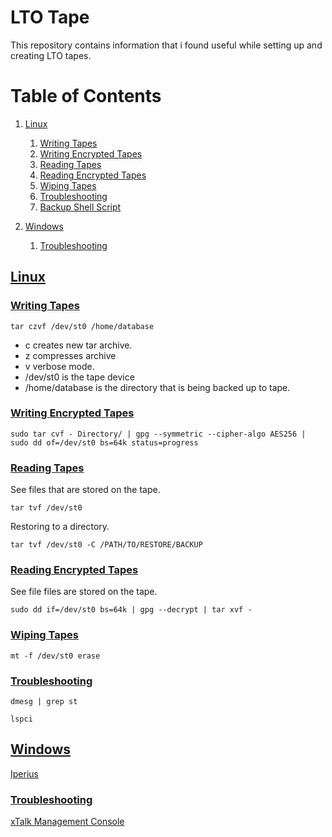 # LTO Tape

This repository contains information that i found useful while setting up and creating LTO tapes.

# Table of Contents
1. [Linux](#linux)
    1. [Writing Tapes](#linuxwritetapes)
    1. [Writing Encrypted Tapes](#linuxwritingencryptedtapes)
    2. [Reading Tapes](#linuxreadtapes)
    2. [Reading Encrypted Tapes](#linuxreadencryptedtapes)
    3. [Wiping Tapes](#linuxwiping)
    4. [Troubleshooting](#linuxtroubleshooting)
    5. [Backup Shell Script](backup-script.sh)
    
2. [Windows](#windows)
    1. [Troubleshooting](#windowstroubleshooting)

## [Linux](#linux)
### [Writing Tapes](#linuxwritetapes)

```tar czvf /dev/st0 /home/database```

- c creates new tar archive.
- z compresses archive
- v verbose mode.
- /dev/st0 is the tape device
- /home/database is the directory that is being backed up to tape.

### [Writing Encrypted Tapes](#linuxwritingencryptedtapes)
```sudo tar cvf - Directory/ | gpg --symmetric --cipher-algo AES256 | sudo dd of=/dev/st0 bs=64k status=progress```

### [Reading Tapes](#linuxreadtapes)
See files that are stored on the tape.

```tar tvf /dev/st0```

Restoring to a directory.

```tar tvf /dev/st0 -C /PATH/TO/RESTORE/BACKUP```

### [Reading Encrypted Tapes](#linuxreadencryptedtapes)
See file files are stored on the tape.

```sudo dd if=/dev/st0 bs=64k | gpg --decrypt | tar xvf - ```


### [Wiping Tapes](#linuxwiping)

```mt -f /dev/st0 erase```

### [Troubleshooting](#linuxtroubleshooting)
```dmesg | grep st```

```lspci```

## [Windows](#windows)

[Iperius](https://www.iperiusbackup.co.uk/)

### [Troubleshooting](#windowstroubleshooting)
[xTalk Management Console](https://www.quantum.com/en/service-support/downloads-and-firmware/sage/)
